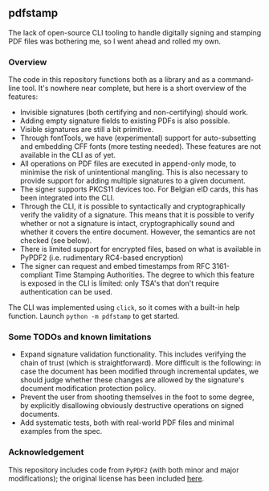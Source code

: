 pdfstamp
--------
The lack of open-source CLI tooling to handle digitally signing and stamping PDF files was bothering me, so I went ahead and rolled my own.

### Overview
The code in this repository functions both as a library and as a command-line tool.
It's nowhere near complete, but here is a short overview of the features:

 - Invisible signatures (both certifying and non-certifying) should work.
 - Adding empty signature fields to existing PDFs is also possible.
 - Visible signatures are still a bit primitive.
 - Through fontTools, we have (experimental) support for auto-subsetting and embedding CFF fonts (more testing needed). These features are not available in the CLI as of yet.
 - All operations on PDF files are executed in append-only mode, to minimise the risk of unintentional mangling. This is also necessary to provide support for adding multiple signatures to a given document.
 - The signer supports PKCS11 devices too. For Belgian eID cards, this has been integrated into the CLI.
 - Through the CLI, it is possible to syntactically and cryptographically verify the validity of a signature. This means that it is possible to verify whether or not a signature is intact, cryptographically sound and whether it covers the entire document. However, the semantics are not checked (see below).
 - There is limited support for encrypted files, based on what is available in PyPDF2 (i.e. rudimentary RC4-based encryption)
 - The signer can request and embed timestamps from RFC 3161-compliant Time Stamping Authorities. The degree to which this feature is exposed in the CLI is limited: only TSA's that don't require authentication can be used.
 
 The CLI was implemented using `click`, so it comes with a built-in help function.
 Launch `python -m pdfstamp` to get started.


### Some TODOs and known limitations

 - Expand signature validation functionality. This includes verifying the chain of trust (which is straightforward). More difficult is the following: in case the document has been modified through incremental updates, we should judge whether these changes are allowed by the signature's document modification protection policy.
 - Prevent the user from shooting themselves in the foot to some degree, by explicitly disallowing obviously destructive operations on signed documents.
 - Add systematic tests, both with real-world PDF files and minimal examples from the spec.

### Acknowledgement

This repository includes code from `PyPDF2` (with both minor and major modifications); the original license has been included [here](pdf_utils/LICENSE.PyPDF2).
